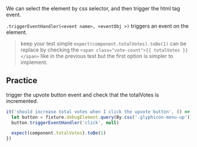 We can select the element by css selector, and then trigger the html tag event.

`.triggerEventHandler(<event name>, <eventObj >)`
triggers an event on the element.


> keep your test simple
> `expect(component.totalVotes).toBe(1)` can be replace by checking the `<span class="vote-count">{{ totalVotes }}</span>` like in the previous test but the first option is simpler to implement.

## Practice

trigger the upvote button event and check that the totalVotes is incremented.

```ts
it('should increase total votes when I click the upvote button', () => {
  let button = fixture.debugElement.query(By.css('.glyphicon-menu-up')) 
  button.triggerEventHandler('click', null)

  expect(component.totalVotes).toBe(1)
})
  ```